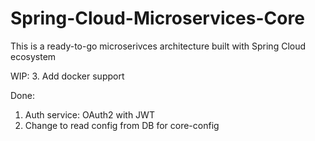 # Spring-Cloud-Microservices-Core
This is a ready-to-go microserivces architecture built with Spring Cloud ecosystem

WIP: 
3. Add docker support

Done:
1. Auth service: OAuth2 with JWT
2. Change to read config from DB for core-config
